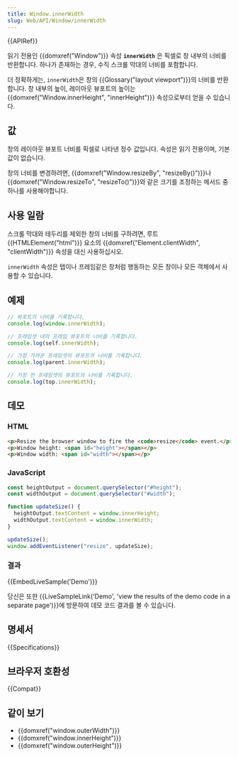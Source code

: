 ```yaml
---
title: Window.innerWidth
slug: Web/API/Window/innerWidth
---
```


{{APIRef}}

읽기 전용인 {{domxref("Window")}} 속성 **`innerWidth`** 은 픽셀로 창 내부의 너비를 반환합니다. 하나가 존재하는 경우, 수직 스크롤 막대의 너비를 포함합니다.

더 정확하게는, `innerWidth`은 창의 {{Glossary("layout viewport")}}의 너비를 반환합니다. 창 내부의 높이, 레이아웃 뷰포트의 높이는 {{domxref("Window.innerHeight", "innerHeight")}} 속성으로부터 얻을 수 있습니다.

## 값

창의 레이아웃 뷰포트 너비를 픽셀로 나타낸 정수 값입니다. 속성은 읽기 전용이며, 기본 값이 없습니다.

창의 너비를 변경하려면, {{domxref("Window.resizeBy", "resizeBy()")}}나 {{domxref("Window.resizeTo", "resizeTo()")}}와 같은 크기를 조정하는 메서드 중 하나를 사용해야합니다.

## 사용 일람

스크롤 막대와 테두리를 제외한 창의 너비를 구하려면, 루트 {{HTMLElement("html")}} 요소의 {{domxref("Element.clientWidth", "clientWidth")}} 속성을 대신 사용하십시오.

`innerWidth` 속성은 탭이나 프레임같은 창처럼 행동하는 모든 창이나 모든 객체에서 사용할 수 있습니다.

## 예제

```js
// 뷰포트의 너비를 기록합니다.
console.log(window.innerWidth);

// 프레임셋 내의 프레임 뷰포트의 너비를 기록합니다.
console.log(self.innerWidth);

// 가장 가까운 프레임셋의 뷰포트의 너비를 기록합니다.
console.log(parent.innerWidth);

// 가장 먼 프레임셋의 뷰포트의 너비를 기록합니다.
console.log(top.innerWidth);
```

## 데모

### HTML

```html
<p>Resize the browser window to fire the <code>resize</code> event.</p>
<p>Window height: <span id="height"></span></p>
<p>Window width: <span id="width"></span></p>
```

### JavaScript

```js
const heightOutput = document.querySelector("#height");
const widthOutput = document.querySelector("#width");

function updateSize() {
  heightOutput.textContent = window.innerHeight;
  widthOutput.textContent = window.innerWidth;
}

updateSize();
window.addEventListener("resize", updateSize);
```

### 결과

{{EmbedLiveSample('Demo')}}

당신은 또한 {{LiveSampleLink('Demo', 'view the results of the demo code in a separate page')}}에 방문하여 데모 코드 결과를 볼 수 있습니다.

## 명세서

{{Specifications}}

## 브라우저 호환성

{{Compat}}

## 같이 보기

- {{domxref("window.outerWidth")}}
- {{domxref("window.innerHeight")}}
- {{domxref("window.outerHeight")}}

